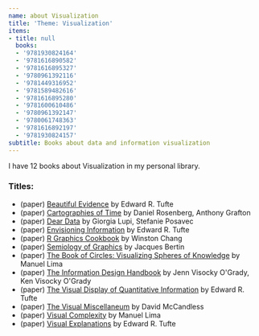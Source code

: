 ```yaml
---
name: about Visualization
title: 'Theme: Visualization'
items:
- title: null
  books:
  - '9781930824164'
  - '9781616890582'
  - '9781616895327'
  - '9780961392116'
  - '9781449316952'
  - '9781589482616'
  - '9781616895280'
  - '9781600610486'
  - '9780961392147'
  - '9780061748363'
  - '9781616892197'
  - '9781930824157'
subtitle: Books about data and information visualization
---
```

I have 12 books about Visualization in my personal library.

### Titles:
- (paper) [Beautiful Evidence](/books/info/9781930824164) by Edward R. Tufte
- (paper) [Cartographies of Time](/books/info/9781616890582) by Daniel Rosenberg, Anthony Grafton
- (paper) [Dear Data](/books/info/9781616895327) by Giorgia Lupi, Stefanie Posavec
- (paper) [Envisioning Information](/books/info/9780961392116) by Edward R. Tufte
- (paper) [R Graphics Cookbook](/books/info/9781449316952) by Winston Chang
- (paper) [Semiology of Graphics](/books/info/9781589482616) by Jacques Bertin
- (paper) [The Book of Circles: Visualizing Spheres of Knowledge](/books/info/9781616895280) by Manuel Lima
- (paper) [The Information Design Handbook](/books/info/9781600610486) by Jenn Visocky O'Grady, Ken Visocky O'Grady
- (paper) [The Visual Display of Quantitative Information](/books/info/9780961392147) by Edward R. Tufte
- (paper) [The Visual Miscellaneum](/books/info/9780061748363) by David McCandless
- (paper) [Visual Complexity](/books/info/9781616892197) by Manuel Lima
- (paper) [Visual Explanations](/books/info/9781930824157) by Edward R. Tufte

